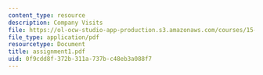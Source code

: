 ```yaml
---
content_type: resource
description: Company Visits
file: https://ol-ocw-studio-app-production.s3.amazonaws.com/courses/15-974-leadership-lab-spring-2003/0f9cdd8f372b311a737bc48eb3a088f7_assignment1.pdf
file_type: application/pdf
resourcetype: Document
title: assignment1.pdf
uid: 0f9cdd8f-372b-311a-737b-c48eb3a088f7
---
```

